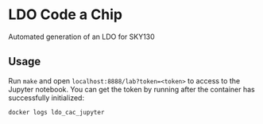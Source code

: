 # LDO Code a Chip 
Automated generation of an LDO for SKY130

## Usage
Run `make` and open `localhost:8888/lab?token=<token>` to access to the Jupyter notebook.
You can get the token by running after the container has successfully initialized:
```
docker logs ldo_cac_jupyter
```